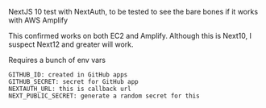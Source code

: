 NextJS 10 test with NextAuth, to be tested to see the bare bones if it works with AWS Amplify

This confirmed works on both EC2 and Amplify.  Although this is Next10, I suspect Next12 and greater will work.

Requires a bunch of env vars

```
GITHUB_ID: created in GitHub apps
GITHUB_SECRET: secret for GitHub app
NEXTAUTH_URL: this is callback url
NEXT_PUBLIC_SECRET: generate a random secret for this
``` 
